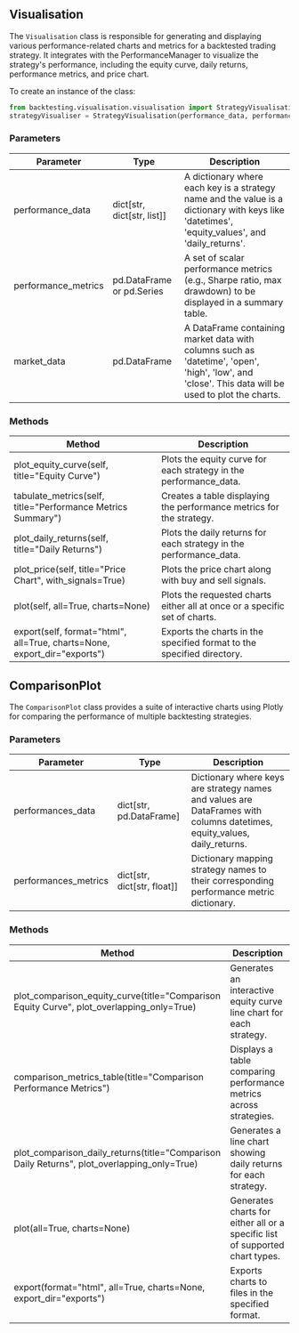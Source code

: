 ## Visualisation

The `Visualisation` class is responsible for generating and displaying various performance-related charts and metrics for a backtested trading strategy. It integrates with the PerformanceManager to visualize the strategy's performance, including the equity curve, daily returns, performance metrics, and price chart.

To create an instance of the class:

```python
from backtesting.visualisation.visualisation import StrategyVisualisation
strategyVisualiser = StrategyVisualisation(performance_data, performance_metrics, market_data)
```

### Parameters

| Parameter           | Type                       | Description                                                                                                                                        |
| ------------------- | -------------------------- | -------------------------------------------------------------------------------------------------------------------------------------------------- |
| performance_data    | dict[str, dict[str, list]] | A dictionary where each key is a strategy name and the value is a dictionary with keys like 'datetimes', 'equity_values', and 'daily_returns'.     |
| performance_metrics | pd.DataFrame or pd.Series  | A set of scalar performance metrics (e.g., Sharpe ratio, max drawdown) to be displayed in a summary table.                                         |
| market_data         | pd.DataFrame               | A DataFrame containing market data with columns such as 'datetime', 'open', 'high', 'low', and 'close'. This data will be used to plot the charts. |

### Methods

| Method                                                                   | Description                                                                |
| ------------------------------------------------------------------------ | -------------------------------------------------------------------------- |
| plot_equity_curve(self, title="Equity Curve")                            | Plots the equity curve for each strategy in the performance_data.          |
| tabulate_metrics(self, title="Performance Metrics Summary")              | Creates a table displaying the performance metrics for the strategy.       |
| plot_daily_returns(self, title="Daily Returns")                          | Plots the daily returns for each strategy in the performance_data.         |
| plot_price(self, title="Price Chart", with_signals=True)                 | Plots the price chart along with buy and sell signals.                     |
| plot(self, all=True, charts=None)                                        | Plots the requested charts either all at once or a specific set of charts. |
| export(self, format="html", all=True, charts=None, export_dir="exports") | Exports the charts in the specified format to the specified directory.     |

## ComparisonPlot

The `ComparisonPlot` class provides a suite of interactive charts using Plotly for comparing the performance of multiple backtesting strategies.

### Parameters

| Parameter            | Type                        | Description                                                                                                              |
| -------------------- | --------------------------- | ------------------------------------------------------------------------------------------------------------------------ |
| performances_data    | dict[str, pd.DataFrame]     | Dictionary where keys are strategy names and values are DataFrames with columns datetimes, equity_values, daily_returns. |
| performances_metrics | dict[str, dict[str, float]] | Dictionary mapping strategy names to their corresponding performance metric dictionary.                                  |

### Methods

| Method                                                                                      | Description                                                                  |
| ------------------------------------------------------------------------------------------- | ---------------------------------------------------------------------------- |
| plot_comparison_equity_curve(title="Comparison Equity Curve", plot_overlapping_only=True)   | Generates an interactive equity curve line chart for each strategy.          |
| comparison_metrics_table(title="Comparison Performance Metrics")                            | Displays a table comparing performance metrics across strategies.            |
| plot_comparison_daily_returns(title="Comparison Daily Returns", plot_overlapping_only=True) | Generates a line chart showing daily returns for each strategy.              |
| plot(all=True, charts=None)                                                                 | Generates charts for either all or a specific list of supported chart types. |
| export(format="html", all=True, charts=None, export_dir="exports")                          | Exports charts to files in the specified format.                             |
